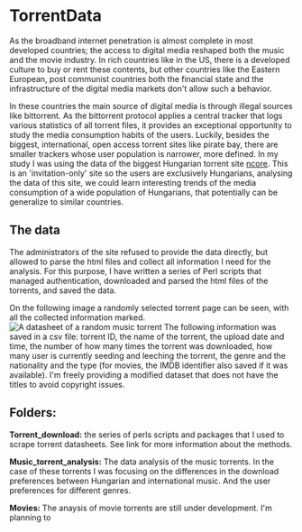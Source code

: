TorrentData
===========

As the broadband internet penetration is almost complete in most developed countries; the access to digital media reshaped both the music and the movie industry. In rich countries like in the US, there is a developed culture to buy or rent these contents, but other countries like the Eastern European, post communist countries both the financial state and the infrastructure of the digital media markets don't allow such a behavior.

In these countries the main source of digital media is through illegal sources like bittorrent. As the bittorrent protocol applies a central tracker that logs various statistics of all torrent files, it provides an exceptional opportunity to study the media consumption habits of the users. Luckily, besides the biggest, international, open access torrent sites like pirate bay, there are smaller trackers whose user population is narrower, more defined. In my study I was using the data of the biggest Hungarian torrent site [ncore](ncore.cc). This is an 'invitation-only' site so the users are exclusively Hungarians, analysing the data of this site, we could learn interesting trends of the media consumption of a wide population of Hungarians, that potentially can be generalize to similar countries.

## The data

The administrators of the site refused to provide the data directly, but allowed to parse the html files and collect all information I need for the analysis. For this purpose, I have written a series of Perl scripts that managed authentication, downloaded and parsed the html files of the torrents, and saved the data.

On the following image a randomly selected torrent page can be seen, with all the collected information marked.
![A datasheet of a random music torrent](http://kepfeltoltes.hu/140526/torrentdata_www.kepfeltoltes.hu_.jpg)
The following information was saved in a csv file: torrent ID, the name of the torrent, the upload date and time, the number of how many times the torrent was downloaded, how many user is currently seeding and leeching the torrent, the genre and the nationality and the type (for movies, the IMDB identifier also saved if it was available). I'm freely providing a modified dataset that does not have the titles to avoid copyright issues.


## Folders:

**Torrent_download:** the series of perls scripts and packages that I used to scrape torrent datasheets. See link for more information about the methods.

**Music_torrent_analysis:** The data analysis of the music torrents. In the case of these torrents I was focusing on the differences in the download preferences between Hungarian and international music. And the user preferences for different genres.

**Movies:** The anaysis of movie torrents are still under development. I'm planning to


